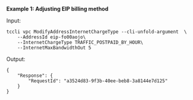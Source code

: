 **Example 1: Adjusting EIP billing method**



Input: 

```
tccli vpc ModifyAddressInternetChargeType --cli-unfold-argument  \
    --AddressId eip-fo00aojo\
    --InternetChargeType TRAFFIC_POSTPAID_BY_HOUR\
    --InternetMaxBandwidthOut 5
```

Output: 
```
{
    "Response": {
        "RequestId": "a3524d83-9f3b-40ee-beb8-3a8144e7d125"
    }
}
```

